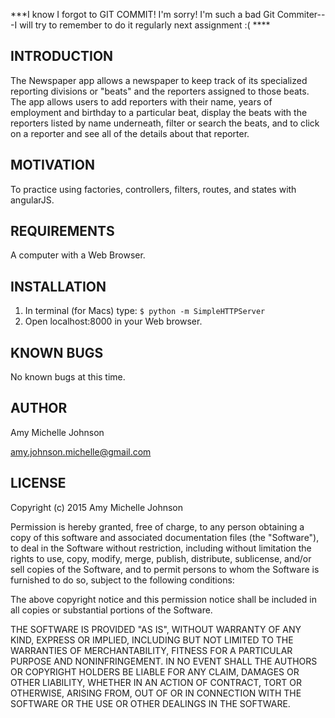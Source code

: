 ***I know I forgot to GIT COMMIT!  I'm sorry!  I'm such a bad Git Commiter---I will try to remember to do it regularly next assignment :( ****
  
INTRODUCTION
------------
The Newspaper app allows a newspaper to keep track of its specialized reporting divisions or "beats" and the reporters assigned to those beats. The app allows users to add reporters with their name, years of employment and birthday to a particular beat, display the beats with the reporters listed by name underneath, filter or search the beats, and to click on a reporter and see all of the details about that reporter.

MOTIVATION
------------
To practice using factories, controllers, filters, routes, and states with angularJS.

REQUIREMENTS
------------
A computer with a Web Browser.


INSTALLATION
--------------
1. In terminal (for Macs) type:
``$ python -m SimpleHTTPServer``
2. Open localhost:8000 in your Web browser.

KNOWN BUGS
---------
No known bugs at this time.

AUTHOR
-------
Amy Michelle Johnson

amy.johnson.michelle@gmail.com

LICENSE
-------

Copyright (c) 2015  Amy Michelle Johnson

Permission is hereby granted, free of charge, to any person obtaining a copy of this software and associated documentation files (the "Software"), to deal in the Software without restriction, including without limitation the rights to use, copy, modify, merge, publish, distribute, sublicense, and/or sell copies of the Software, and to permit persons to whom the Software is furnished to do so, subject to the following conditions:

The above copyright notice and this permission notice shall be included in all copies or substantial portions of the Software.

THE SOFTWARE IS PROVIDED "AS IS", WITHOUT WARRANTY OF ANY KIND, EXPRESS OR IMPLIED, INCLUDING BUT NOT LIMITED TO THE WARRANTIES OF MERCHANTABILITY, FITNESS FOR A PARTICULAR PURPOSE AND NONINFRINGEMENT. IN NO EVENT SHALL THE AUTHORS OR COPYRIGHT HOLDERS BE LIABLE FOR ANY CLAIM, DAMAGES OR OTHER LIABILITY, WHETHER IN AN ACTION OF CONTRACT, TORT OR OTHERWISE, ARISING FROM, OUT OF OR IN CONNECTION WITH THE SOFTWARE OR THE USE OR OTHER DEALINGS IN THE SOFTWARE.
